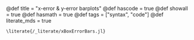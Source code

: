 @def title = "x-error & y-error barplots"
@def hascode = true
@def showall = true
@def hasmath = true
@def tags = ["syntax", "code"]
@def literate_mds = true

`\literate{/_literate/xBoxErrorBars.jl}`
